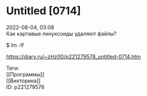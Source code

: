 Untitled [0714]
================

   
 2022-08-04, 03:08   
  Как картавые линуксоиды удаляют файлы?   
   
 $ lm -lf   
    
 <https://diary.ru/~zHz00/p221279578_untitled-0714.htm>   
   
 Теги:   
 [[Программы]]   
 [[Викторика]]   
 ID: p221279578